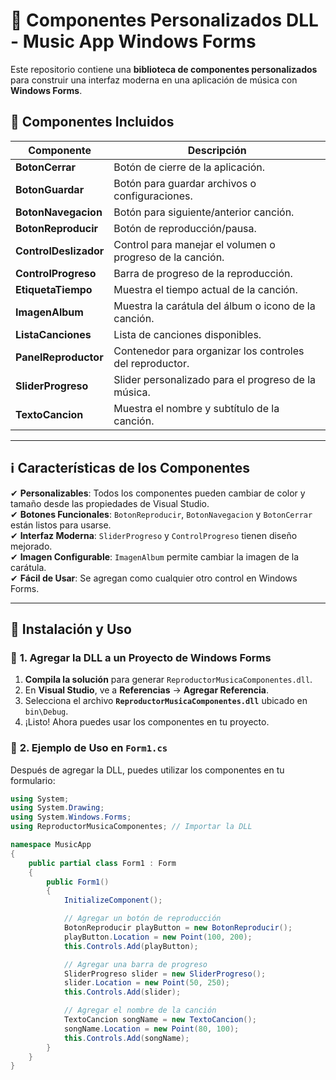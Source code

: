 # 🎵 Componentes Personalizados DLL - Music App Windows Forms  

Este repositorio contiene una **biblioteca de componentes personalizados** para construir una interfaz moderna en una aplicación de música con **Windows Forms**.  

## 📌 **Componentes Incluidos**  

| Componente             | Descripción |
|------------------------|-------------|
| **BotonCerrar**        | Botón de cierre de la aplicación. |
| **BotonGuardar**       | Botón para guardar archivos o configuraciones. |
| **BotonNavegacion**    | Botón para siguiente/anterior canción. |
| **BotonReproducir**    | Botón de reproducción/pausa. |
| **ControlDeslizador**  | Control para manejar el volumen o progreso de la canción. |
| **ControlProgreso**    | Barra de progreso de la reproducción. |
| **EtiquetaTiempo**     | Muestra el tiempo actual de la canción. |
| **ImagenAlbum**        | Muestra la carátula del álbum o icono de la canción. |
| **ListaCanciones**     | Lista de canciones disponibles. |
| **PanelReproductor**   | Contenedor para organizar los controles del reproductor. |
| **SliderProgreso**     | Slider personalizado para el progreso de la música. |
| **TextoCancion**       | Muestra el nombre y subtítulo de la canción. |

---

## ℹ **Características de los Componentes**  

✔ **Personalizables**: Todos los componentes pueden cambiar de color y tamaño desde las propiedades de Visual Studio.  
✔ **Botones Funcionales**: `BotonReproducir`, `BotonNavegacion` y `BotonCerrar` están listos para usarse.  
✔ **Interfaz Moderna**: `SliderProgreso` y `ControlProgreso` tienen diseño mejorado.  
✔ **Imagen Configurable**: `ImagenAlbum` permite cambiar la imagen de la carátula.  
✔ **Fácil de Usar**: Se agregan como cualquier otro control en Windows Forms.  

---

## 📂 **Instalación y Uso**  

### 🔹 **1. Agregar la DLL a un Proyecto de Windows Forms**  
1. **Compila la solución** para generar `ReproductorMusicaComponentes.dll`.  
2. En **Visual Studio**, ve a **Referencias** → **Agregar Referencia**.  
3. Selecciona el archivo **`ReproductorMusicaComponentes.dll`** ubicado en `bin\Debug`.  
4. ¡Listo! Ahora puedes usar los componentes en tu proyecto.  

### 🔹 **2. Ejemplo de Uso en `Form1.cs`**  
Después de agregar la DLL, puedes utilizar los componentes en tu formulario:

```csharp
using System;
using System.Drawing;
using System.Windows.Forms;
using ReproductorMusicaComponentes; // Importar la DLL

namespace MusicApp
{
    public partial class Form1 : Form
    {
        public Form1()
        {
            InitializeComponent();

            // Agregar un botón de reproducción
            BotonReproducir playButton = new BotonReproducir();
            playButton.Location = new Point(100, 200);
            this.Controls.Add(playButton);

            // Agregar una barra de progreso
            SliderProgreso slider = new SliderProgreso();
            slider.Location = new Point(50, 250);
            this.Controls.Add(slider);

            // Agregar el nombre de la canción
            TextoCancion songName = new TextoCancion();
            songName.Location = new Point(80, 100);
            this.Controls.Add(songName);
        }
    }
}
